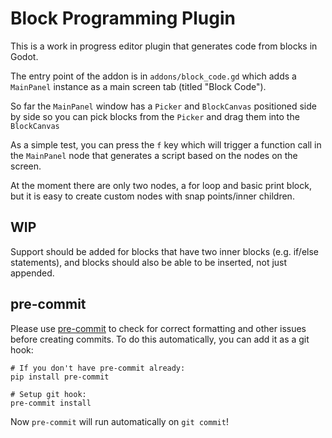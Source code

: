 # Block Programming Plugin

This is a work in progress editor plugin that generates code from blocks in Godot.

The entry point of the addon is in `addons/block_code.gd` which adds a `MainPanel` instance as a main screen tab (titled "Block Code").

So far the `MainPanel` window has a `Picker` and `BlockCanvas` positioned side by side so you can pick blocks from the `Picker` and drag them into the `BlockCanvas`

As a simple test, you can press the `f` key which will trigger a function call in the `MainPanel` node that generates a script based on the nodes on the screen.

At the moment there are only two nodes, a for loop and basic print block, but it is easy to create custom nodes with snap points/inner children.


## WIP

Support should be added for blocks that have two inner blocks (e.g. if/else statements), and blocks should also be able to be inserted, not just appended.

## pre-commit

Please use [pre-commit](https://pre-commit.com/) to check for correct formatting and other issues before creating commits. To do this automatically, you can add it as a git hook:

```
# If you don't have pre-commit already:
pip install pre-commit

# Setup git hook:
pre-commit install
```

Now `pre-commit` will run automatically on `git commit`!